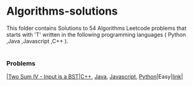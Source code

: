 # Algorithms-solutions
This folder contains Solutions to 54 Algorithms Leetcode problems that starts with 'T' written in the following programming languages ( Python ,Java ,Javascript ,C++ ).<br><br>
### Problems ###
|[Two Sum IV - Input is a BST](https://github.com/AnasImloul/Leetcode-solutions/tree/main/algorithms/T/Two%20Sum%20IV%20-%20Input%20is%20a%20BST/)|[C++](https://github.com/AnasImloul/Leetcode-solutions/tree/main/algorithms/T/Two%20Sum%20IV%20-%20Input%20is%20a%20BST/Two%20Sum%20IV%20-%20Input%20is%20a%20BST.cpp), [Java](https://github.com/AnasImloul/Leetcode-solutions/tree/main/algorithms/T/Two%20Sum%20IV%20-%20Input%20is%20a%20BST/Two%20Sum%20IV%20-%20Input%20is%20a%20BST.java), [Javascript](https://github.com/AnasImloul/Leetcode-solutions/tree/main/algorithms/T/Two%20Sum%20IV%20-%20Input%20is%20a%20BST/Two%20Sum%20IV%20-%20Input%20is%20a%20BST.js), [Python](https://github.com/AnasImloul/Leetcode-solutions/tree/main/algorithms/T/Two%20Sum%20IV%20-%20Input%20is%20a%20BST/Two%20Sum%20IV%20-%20Input%20is%20a%20BST.py)|Easy|[link](https://leetcode.com/problems/two-sum-iv-input-is-a-bst)|